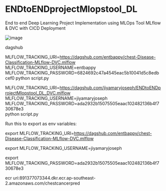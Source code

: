 # ENDtoENDprojectMlopstool_DL
End to end Deep Learning Project Implementation using MLOps Tool MLflow &amp; DVC with CICD Deployment

![image](https://github.com/jiyamaryjoseph/ENDtoENDprojectMlopstool_DL_DVC/assets/83010684/f90af5df-08a0-44b6-9656-44ca61a3c334)



dagshub

MLFLOW_TRACKING_URI=https://dagshub.com/entbappy/chest-Disease-Classification-MLflow-DVC.mlflow
MLFLOW_TRACKING_USERNAME=entbappy
MLFLOW_TRACKING_PASSWORD=6824692c47a4545eac5b10041d5c8edbcef0
python script.py

MLFLOW_TRACKING_URI=https://dagshub.com/jiyamaryjoseph/ENDtoENDprojectMlopstool_DL_DVC.mlflow \
MLFLOW_TRACKING_USERNAME=jiyamaryjoseph \
MLFLOW_TRACKING_PASSWORD=ada2932b15075505eaac102482136b4f730678e3 \
python script.py

Run this to export as env variables:

export MLFLOW_TRACKING_URI=https://dagshub.com/entbappy/chest-Disease-Classification-MLflow-DVC.mlflow

export MLFLOW_TRACKING_USERNAME=jiyamaryjoseph 

export MLFLOW_TRACKING_PASSWORD=ada2932b15075505eaac102482136b4f730678e3


ecr uri:891377073344.dkr.ecr.ap-southeast-2.amazonaws.com/chestcancerpred
